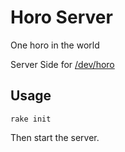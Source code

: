 Horo Server
===

One horo in the world

Server Side for [/dev/horo](https://github.com/VOID001/Dev.Horo)

## Usage

`rake init`

Then start the server.
